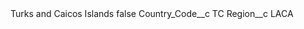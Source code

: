 <?xml version="1.0" encoding="UTF-8"?>
<CustomMetadata xmlns="http://soap.sforce.com/2006/04/metadata" xmlns:xsi="http://www.w3.org/2001/XMLSchema-instance" xmlns:xsd="http://www.w3.org/2001/XMLSchema">
    <label>Turks and Caicos Islands</label>
    <protected>false</protected>
    <values>
        <field>Country_Code__c</field>
        <value xsi:type="xsd:string">TC</value>
    </values>
    <values>
        <field>Region__c</field>
        <value xsi:type="xsd:string">LACA</value>
    </values>
</CustomMetadata>
